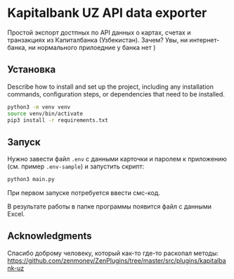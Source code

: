 # Kapitalbank UZ API data exporter

Простой экспорт достпных по API данных о картах, счетах и транзакциях из Капиталбанка (Узбекистан). Зачем? Увы, ни интернет-банка, ни нормального прилоедние у банка нет )

## Установка

Describe how to install and set up the project, including any installation commands, configuration steps, or dependencies that need to be installed.

```sh
python3 -m venv venv
source venv/bin/activate
pip3 install -r requirements.txt 
```

## Запуск

Нужно завести файл `.env` с данными карточки и паролем к приложению (см. пример `.env-sample`) и запустить скрипт:
```sh
python3 main.py 
```
При первом запуске потребуется ввести смс-код.

В результате работы в папке программы появится файл с данными Excel.

## Acknowledgments

Спасибо доброму человеку, который как-то где-то раскопал методы:
https://github.com/zenmoney/ZenPlugins/tree/master/src/plugins/kapitalbank-uz
